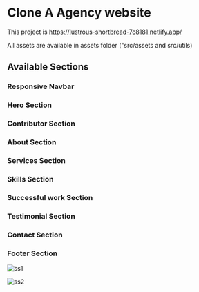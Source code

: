 # Clone A Agency website

This project is https://lustrous-shortbread-7c8181.netlify.app/

All assets are available in assets folder ("src/assets and src/utils)

## Available Sections

### Responsive Navbar

### Hero Section

### Contributor Section

### About Section

### Services Section

### Skills Section

### Successful work Section

### Testimonial Section

### Contact Section

### Footer Section

![ss1](https://user-images.githubusercontent.com/76781353/196644456-1119cdf6-e09e-4bf3-a2c4-24da1593c545.png)

![ss2](https://user-images.githubusercontent.com/76781353/196644539-1ed869b9-6dcb-4be7-bb4e-3c81512e92c2.png)
